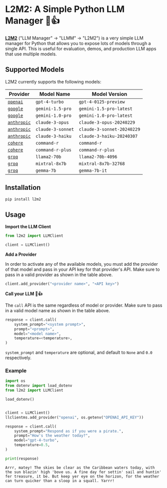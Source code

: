 # L2M2: A Simple Python LLM Manager 💬👍

**[L2M2](https://pypi.org/project/l2m2/)** ("LLM Manager" &rarr; "LLMM" &rarr; "L2M2") is a very simple LLM manager for Python that allows you to expose lots of models through a single API. This is useful for evaluation, demos, and production LLM apps that use multiple models.

## Supported Models

L2M2 currently supports the following models:

| Provider                                     | Model Name        | Model Version              |
| -------------------------------------------- | ----------------- | -------------------------- |
| [`openai`](https://openai.com/product)       | `gpt-4-turbo`     | `gpt-4-0125-preview`       |
| [`google`](https://ai.google.dev/)           | `gemini-1.5-pro`  | `gemini-1.5-pro-latest`    |
| [`google`](https://ai.google.dev/)           | `gemini-1.0-pro`  | `gemini-1.0-pro-latest`    |
| [`anthropic`](https://www.anthropic.com/api) | `claude-3-opus`   | `claude-3-opus-20240229`   |
| [`anthropic`](https://www.anthropic.com/api) | `claude-3-sonnet` | `claude-3-sonnet-20240229` |
| [`anthropic`](https://www.anthropic.com/api) | `claude-3-haiku`  | `claude-3-haiku-20240307`  |
| [`cohere`](https://docs.cohere.com/)         | `command-r`       | `command-r`                |
| [`cohere`](https://docs.cohere.com/)         | `command-r-plus`  | `command-r-plus`           |
| [`groq`](https://wow.groq.com/)              | `llama2-70b`      | `llama2-70b-4096`          |
| [`groq`](https://wow.groq.com/)              | `mixtral-8x7b`    | `mixtral-8x7b-32768`       |
| [`groq`](https://wow.groq.com/)              | `gemma-7b`        | `gemma-7b-it`              |

## Installation

```sh
pip install l2m2
```

## Usage

**Import the LLM Client**

```python
from l2m2 import LLMClient

client = LLMClient()
```

**Add a Provider**

In order to activate any of the available models, you must add the provider of that model and pass in your API key for that provider's API. Make sure to pass in a valid provider as shown in the table above.

```python
client.add_provider("<provider name>", "<API key>")
```

**Call your LLM 💬👍**

The `call` API is the same regardless of model or provider. Make sure to pass in a valid model name as shown in the table above.

```python
response = client.call(
    system_prompt="<system prompt>",
    prompt="<prompt>",
    model="<model name>",
    temperature=<temperature>,
)
```

`system_prompt` and `temperature` are optional, and default to `None` and `0.0` respectively.

### Example

```python
import os
from dotenv import load_dotenv
from l2m2 import LLMClient

load_dotenv()


client = LLMClient()
llclientms.add_provider("openai", os.getenv("OPENAI_API_KEY"))

response = client.call(
    system_prompt="Respond as if you were a pirate.",
    prompt="How's the weather today?",
    model="gpt-4-turbo",
    temperature=0.5,
)

print(response)
```

```
Arrr, matey! The skies be clear as the Caribbean waters today, with the sun blazin' high 'bove us. A fine day fer settin' sail and huntin' fer treasure, it be. But keep yer eye on the horizon, for the weather can turn quicker than a sloop in a squall. Yarrr!
```

